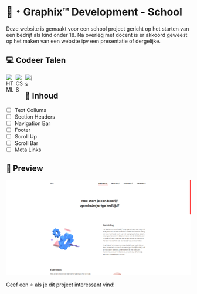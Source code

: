 # 📌・Graphix™ Development - School

Deze website is gemaakt voor een school project gericht op het starten van een bedrijf als kind onder 18. Na overleg met docent is er akkoord geweest op het maken van een website ipv een presentatie of dergelijke.

## 💻 Codeer Talen 

<img align="left" alt="HTML" width="26px" src="https://upload.wikimedia.org/wikipedia/commons/thumb/3/38/HTML5_Badge.svg/600px-HTML5_Badge.svg.png" />
<img align="left" alt="CSS" width="26px" src="https://www.pngkey.com/png/full/347-3470911_css3-html-css-js-logo-white.png" />
<img align="left" alt="js" width="26px" src="https://i.imgur.com/3u1wzwE.png" />
<p>&nbsp;</p> 

## 💼 Inhoud

- [ ] Text Collums
- [ ] Section Headers
- [ ] Navigation Bar
- [ ] Footer
- [ ] Scroll Up
- [ ] Scroll Bar
- [ ] Meta Links

## 📸 Preview

![Graphix Development](/preview.png "Graphix Development")

Geef een ⭐️ als je dit project interessant vind!